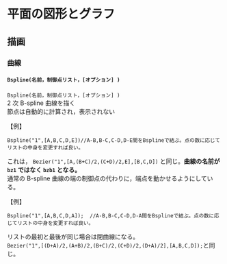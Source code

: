 # 平面の図形とグラフ  
## 描画  
### 曲線  
#### `Bspline(名前，制御点リスト，[オプション] )`  
`Bspline(名前，制御点リスト，[オプション] )`  
2 次 B-spline 曲線を描く  
節点は自動的に計算され，表示されない  
  
【例】  
```  
Bspline("1",[A,B,C,D,E])//A-B,B-C,C-D,D-E間をBsplineで結ぶ。点の数に応じてリストの中身を変更すれば良い。  
```  
これは， `Bezier("1",[A,(B+C)/2,(C+D)/2,E],[B,C,D])` と同じ。**曲線の名前が `bz1` ではなく `bzb1` となる。**   
通常の B-spline 曲線の端の制御点の代わりに，端点を動かせるようにしている。  
  
【例】  
```  
Bspline("1",[A,B,C,D,A]);  //A-B,B-C,C-D,D-A間をBsplineで結ぶ。点の数に応じてリストの中身を変更すれば良い。  
```  
リストの最初と最後が同じ場合は閉曲線になる。  
`Bezier("1",[(D+A)/2,(A+B)/2,(B+C)/2,(C+D)/2,(D+A)/2],[A,B,C,D]);`と同じ。
